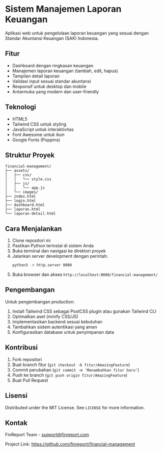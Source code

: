 # Sistem Manajemen Laporan Keuangan

Aplikasi web untuk pengelolaan laporan keuangan yang sesuai dengan Standar Akuntansi Keuangan (SAK) Indonesia.

## Fitur

- Dashboard dengan ringkasan keuangan
- Manajemen laporan keuangan (tambah, edit, hapus)
- Tampilan detail laporan
- Validasi input sesuai standar akuntansi
- Responsif untuk desktop dan mobile
- Antarmuka yang modern dan user-friendly

## Teknologi

- HTML5
- Tailwind CSS untuk styling
- JavaScript untuk interaktivitas
- Font Awesome untuk ikon
- Google Fonts (Poppins)

## Struktur Proyek

```
financial-management/
├── assets/
│   ├── css/
│   │   └── style.css
│   ├── js/
│   │   └── app.js
│   └── images/
├── index.html
├── login.html
├── dashboard.html
├── laporan.html
└── laporan-detail.html
```

## Cara Menjalankan

1. Clone repositori ini
2. Pastikan Python terinstal di sistem Anda
3. Buka terminal dan navigasi ke direktori proyek
4. Jalankan server development dengan perintah:
   ```bash
   python3 -m http.server 8000
   ```
5. Buka browser dan akses `http://localhost:8000/financial-management/`

## Pengembangan

Untuk pengembangan production:
1. Install Tailwind CSS sebagai PostCSS plugin atau gunakan Tailwind CLI
2. Optimalkan aset (minify CSS/JS)
3. Implementasikan backend sesuai kebutuhan
4. Tambahkan sistem autentikasi yang aman
5. Konfigurasikan database untuk penyimpanan data

## Kontribusi

1. Fork repositori
2. Buat branch fitur (`git checkout -b fitur/AmazingFeature`)
3. Commit perubahan (`git commit -m 'Menambahkan fitur baru'`)
4. Push ke branch (`git push origin fitur/AmazingFeature`)
5. Buat Pull Request

## Lisensi

Distributed under the MIT License. See `LICENSE` for more information.

## Kontak

FinReport Team - support@finreport.com

Project Link: https://github.com/finreport/financial-management